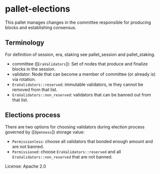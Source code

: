 # pallet-elections

This pallet manages changes in the committee responsible for producing blocks and establishing consensus.

## Terminology
For definition of session, era, staking see pallet_session and pallet_staking.
- committee ([`EraValidators`]): Set of nodes that produce and finalize blocks in the session.
- validator: Node that can become a member of committee (or already is) via rotation.
- `EraValidators::reserved`: immutable validators, ie they cannot be removed from that list.
- `EraValidators::non_reserved`: validators that can be banned out from that list.

## Elections process
There are two options for choosing validators during election process governed by ([`Openness`]) storage value:
- `Permissionless`: choose all validators that bonded enough amount and are not banned.
- `Permissioned`: choose `EraValidators::reserved` and all `EraValidators::non_reserved` that are not banned.

License: Apache 2.0

